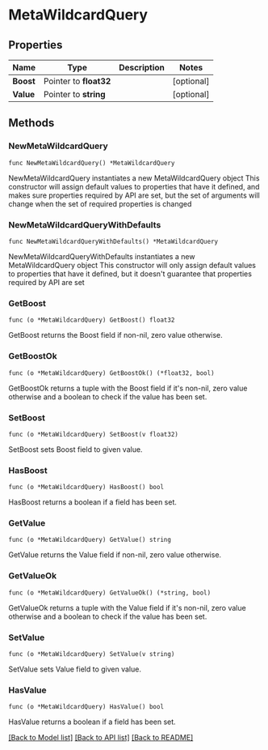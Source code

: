# MetaWildcardQuery

## Properties

Name | Type | Description | Notes
------------ | ------------- | ------------- | -------------
**Boost** | Pointer to **float32** |  | [optional] 
**Value** | Pointer to **string** |  | [optional] 

## Methods

### NewMetaWildcardQuery

`func NewMetaWildcardQuery() *MetaWildcardQuery`

NewMetaWildcardQuery instantiates a new MetaWildcardQuery object
This constructor will assign default values to properties that have it defined,
and makes sure properties required by API are set, but the set of arguments
will change when the set of required properties is changed

### NewMetaWildcardQueryWithDefaults

`func NewMetaWildcardQueryWithDefaults() *MetaWildcardQuery`

NewMetaWildcardQueryWithDefaults instantiates a new MetaWildcardQuery object
This constructor will only assign default values to properties that have it defined,
but it doesn't guarantee that properties required by API are set

### GetBoost

`func (o *MetaWildcardQuery) GetBoost() float32`

GetBoost returns the Boost field if non-nil, zero value otherwise.

### GetBoostOk

`func (o *MetaWildcardQuery) GetBoostOk() (*float32, bool)`

GetBoostOk returns a tuple with the Boost field if it's non-nil, zero value otherwise
and a boolean to check if the value has been set.

### SetBoost

`func (o *MetaWildcardQuery) SetBoost(v float32)`

SetBoost sets Boost field to given value.

### HasBoost

`func (o *MetaWildcardQuery) HasBoost() bool`

HasBoost returns a boolean if a field has been set.

### GetValue

`func (o *MetaWildcardQuery) GetValue() string`

GetValue returns the Value field if non-nil, zero value otherwise.

### GetValueOk

`func (o *MetaWildcardQuery) GetValueOk() (*string, bool)`

GetValueOk returns a tuple with the Value field if it's non-nil, zero value otherwise
and a boolean to check if the value has been set.

### SetValue

`func (o *MetaWildcardQuery) SetValue(v string)`

SetValue sets Value field to given value.

### HasValue

`func (o *MetaWildcardQuery) HasValue() bool`

HasValue returns a boolean if a field has been set.


[[Back to Model list]](../README.md#documentation-for-models) [[Back to API list]](../README.md#documentation-for-api-endpoints) [[Back to README]](../README.md)


